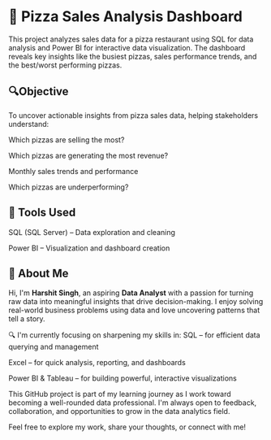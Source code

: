 # 🍕 Pizza Sales Analysis Dashboard

This project analyzes sales data for a pizza restaurant using SQL for data analysis and Power BI for interactive data visualization. The dashboard reveals key insights like the busiest pizzas, sales performance trends, and the best/worst performing pizzas.

 ## 🔍Objective

To uncover actionable insights from pizza sales data, helping stakeholders understand:

Which pizzas are selling the most?

Which pizzas are generating the most revenue?

Monthly sales trends and performance

Which pizzas are underperforming?


## 🧮 **Tools Used**

SQL (SQL Server) – Data exploration and cleaning

Power BI – Visualization and dashboard creation


## 👋 About Me
Hi, I'm **Harshit Singh**, an aspiring **Data Analyst** with a passion for turning raw data into meaningful insights that drive decision-making. I enjoy solving real-world business problems using data and love uncovering patterns that tell a story.

🔍 I'm currently focusing on sharpening my skills in:
SQL – for efficient data querying and management

Excel – for quick analysis, reporting, and dashboards

Power BI & Tableau – for building powerful, interactive visualizations

This GitHub project is part of my learning journey as I work toward becoming a well-rounded data professional. I'm always open to feedback, collaboration, and opportunities to grow in the data analytics field.

Feel free to explore my work, share your thoughts, or connect with me!
